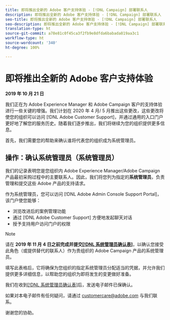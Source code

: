 ```yaml
---
title: 即将推出全新的 Adobe 客户支持体验 - [!DNL Campaign] 部署联系人
description: 即将推出全新的 Adobe 客户支持体验 - [!DNL Campaign] 部署联系人
seo-title: 即将推出全新的 Adobe 客户支持体验 - [!DNL Campaign] 部署联系人
seo-description: 即将推出全新的 Adobe 客户支持体验 - [!DNL Campaign] 部署联系人
translation-type: ht
source-git-commit: a78e81c0f45ca3f2fb9e8dfda6babada819aa3c1
workflow-type: ht
source-wordcount: '340'
ht-degree: 100%

---
```



# 即将推出全新的 Adobe 客户支持体验

**2019 年 10 月 21 日**

我们正在为 Adobe Experience Manager 和 Adobe Campaign 客户的支持体验进行一些关键的增强。我们计划在 2020 年 4 月/ 5 月推出这些更改，这些更改将使您的组织可以访问 [!DNL Adobe Customer Support]，并通过通用的入口门户更好地了解您的服务历史。随着我们逐步推出，我们将继续为您的组织提供更多信息。

首先，我们需要您的帮助来确认谁将代表您的组织成为系统管理员。

## 操作：确认系统管理员（系统管理员）

我们的记录表明您是您组织内 Adobe Experience Manager/Adobe Campaign 产品最初采购过程中的主要联系人。因此，我们将您列为指定的&#x200B;**系统管理员**，负责管理和提交这些 Adobe 产品的支持请求。

作为系统管理员，您可以访问 [!DNL Adobe Admin Console Support Portal]，该门户使您能够：

* 浏览改进后的案例管理功能
* 通过 [!DNL Adobe Customer Support] 方便地发起聊天对话
* 授予支持用户访问门户的权限

>[!NOTE]
>
>请在 **2019 年 11 月 4 日之前完成并提交[[!DNL 系统管理员确认表]](https://adobe.allegiancetech.com/cgi-bin/qwebcorporate.dll?idx=N5M8RY)**，以确认您接受此角色（或提供替代的联系人）作为贵组织的 Adobe Campaign 产品的系统管理员。
>
>填写此表格后，它将确保为您组织的指定系统管理员分配适当的凭据，并允许我们提供更多详细信息，以帮助您的组织为即将发生的变更做好准备。

我们在收到[[!DNL 系统管理员确认表]](https://adobe.allegiancetech.com/cgi-bin/qwebcorporate.dll?idx=N5M8RY)后，发送电子邮件已保确认。

如果对本电子邮件有任何疑问，请通过 customercare@adobe.com 与我们联系。

谢谢您的协助。

